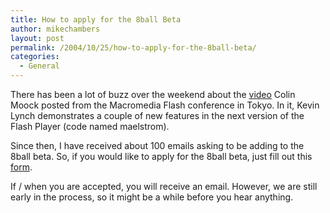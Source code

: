 ```yaml
---
title: How to apply for the 8ball Beta
author: mikechambers
layout: post
permalink: /2004/10/25/how-to-apply-for-the-8ball-beta/
categories:
  - General
---
```



There has been a lot of buzz over the weekend about the [video][1] Colin Moock posted from the Macromedia Flash conference in Tokyo. In it, Kevin Lynch demonstrates a couple of new features in the next version of the Flash Player (code named maelstrom).

Since then, I have received about 100 emails asking to be adding to the 8ball beta. So, if you would like to apply for the 8ball beta, just fill out this [form][2].

If / when you are accepted, you will receive an email. However, we are still early in the process, so it might be a while before you hear anything.

 [1]: http://www.moock.org/blog/archives/000146.html
 [2]: http://www.macromedia.com/go/beta/